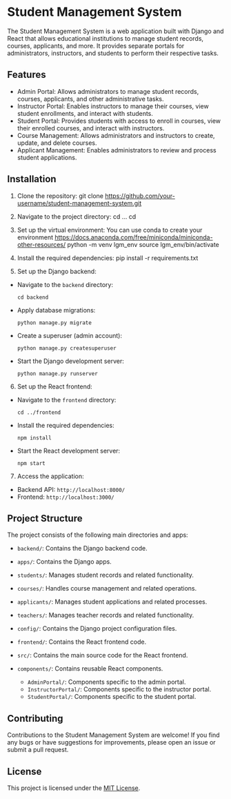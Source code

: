 # Student Management System

The Student Management System is a web application built with Django and React that allows educational institutions to manage student records, courses, applicants, and more. It provides separate portals for administrators, instructors, and students to perform their respective tasks.

## Features

- Admin Portal: Allows administrators to manage student records, courses, applicants, and other administrative tasks.
- Instructor Portal: Enables instructors to manage their courses, view student enrollments, and interact with students.
- Student Portal: Provides students with access to enroll in courses, view their enrolled courses, and interact with instructors.
- Course Management: Allows administrators and instructors to create, update, and delete courses.
- Applicant Management: Enables administrators to review and process student applications.

## Installation

1. Clone the repository:
   git clone https://github.com/your-username/student-management-system.git

2. Navigate to the project directory:
   cd ...
   cd

3. Set up the virtual environment:
   You can use conda to create your environment https://docs.anaconda.com/free/miniconda/miniconda-other-resources/
   python -m venv lgm_env
   source lgm_env/bin/activate

5. Install the required dependencies:
   pip install -r requirements.txt

6. Set up the Django backend:

- Navigate to the `backend` directory:
  ```
  cd backend
  ```
- Apply database migrations:
  ```
  python manage.py migrate
  ```
- Create a superuser (admin account):
  ```
  python manage.py createsuperuser
  ```
- Start the Django development server:
  ```
  python manage.py runserver
  ```

6. Set up the React frontend:

- Navigate to the `frontend` directory:
  ```
  cd ../frontend
  ```
- Install the required dependencies:
  ```
  npm install
  ```
- Start the React development server:
  ```
  npm start
  ```

7. Access the application:

- Backend API: `http://localhost:8000/`
- Frontend: `http://localhost:3000/`

## Project Structure

The project consists of the following main directories and apps:

- `backend/`: Contains the Django backend code.
- `apps/`: Contains the Django apps.
- `students/`: Manages student records and related functionality.
- `courses/`: Handles course management and related operations.
- `applicants/`: Manages student applications and related processes.
- `teachers/`: Manages teacher records and related functionality.
- `config/`: Contains the Django project configuration files.

- `frontend/`: Contains the React frontend code.
- `src/`: Contains the main source code for the React frontend.
- `components/`: Contains reusable React components.
  - `AdminPortal/`: Components specific to the admin portal.
  - `InstructorPortal/`: Components specific to the instructor portal.
  - `StudentPortal/`: Components specific to the student portal.

## Contributing

Contributions to the Student Management System are welcome! If you find any bugs or have suggestions for improvements, please open an issue or submit a pull request.

## License

This project is licensed under the [MIT License](LICENSE).
